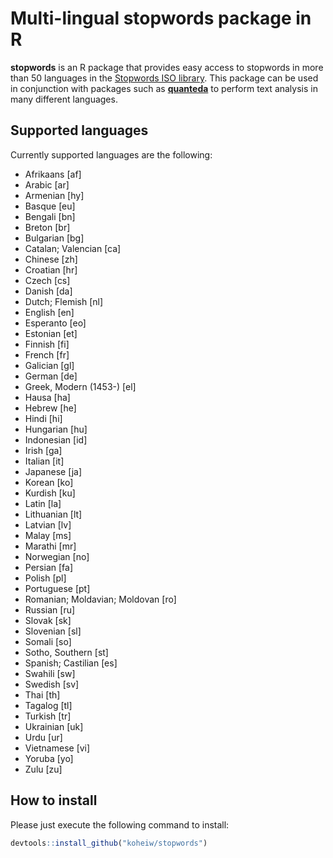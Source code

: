 
Multi-lingual stopwords package in R
====================================

**stopwords** is an R package that provides easy access to stopwords in more than 50 languages in the [Stopwords ISO library](https://github.com/stopwords-iso/stopwords-iso). This package can be used in conjunction with packages such as [**quanteda**](https://github.com/kbenoit/quanteda) to perform text analysis in many different languages.

Supported languages
-------------------

Currently supported languages are the following:

-   Afrikaans \[af\]
-   Arabic \[ar\]
-   Armenian \[hy\]
-   Basque \[eu\]
-   Bengali \[bn\]
-   Breton \[br\]
-   Bulgarian \[bg\]
-   Catalan; Valencian \[ca\]
-   Chinese \[zh\]
-   Croatian \[hr\]
-   Czech \[cs\]
-   Danish \[da\]
-   Dutch; Flemish \[nl\]
-   English \[en\]
-   Esperanto \[eo\]
-   Estonian \[et\]
-   Finnish \[fi\]
-   French \[fr\]
-   Galician \[gl\]
-   German \[de\]
-   Greek, Modern (1453-) \[el\]
-   Hausa \[ha\]
-   Hebrew \[he\]
-   Hindi \[hi\]
-   Hungarian \[hu\]
-   Indonesian \[id\]
-   Irish \[ga\]
-   Italian \[it\]
-   Japanese \[ja\]
-   Korean \[ko\]
-   Kurdish \[ku\]
-   Latin \[la\]
-   Lithuanian \[lt\]
-   Latvian \[lv\]
-   Malay \[ms\]
-   Marathi \[mr\]
-   Norwegian \[no\]
-   Persian \[fa\]
-   Polish \[pl\]
-   Portuguese \[pt\]
-   Romanian; Moldavian; Moldovan \[ro\]
-   Russian \[ru\]
-   Slovak \[sk\]
-   Slovenian \[sl\]
-   Somali \[so\]
-   Sotho, Southern \[st\]
-   Spanish; Castilian \[es\]
-   Swahili \[sw\]
-   Swedish \[sv\]
-   Thai \[th\]
-   Tagalog \[tl\]
-   Turkish \[tr\]
-   Ukrainian \[uk\]
-   Urdu \[ur\]
-   Vietnamese \[vi\]
-   Yoruba \[yo\]
-   Zulu \[zu\]

How to install
--------------

Please just execute the following command to install:

``` r
devtools::install_github("koheiw/stopwords")
```
